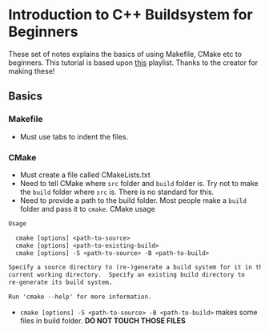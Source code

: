 # Introduction to C++ Buildsystem for Beginners

These set of notes explains the basics of using Makefile, CMake etc to beginners.
This tutorial is based upon [this](https://www.youtube.com/playlist?list=PLalVdRk2RC6o5GHu618ARWh0VO0bFlif4) playlist. Thanks to the creator for making these!

## Basics

### Makefile

- Must use tabs to indent the files.

### CMake

- Must create a file called CMakeLists.txt
- Need to tell CMake where `src` folder and `build` folder is. Try not to make the `build` folder where `src` is. There is no standard for this.
- Need to provide a path to the build folder. Most people make a `build` folder and pass it to `cmake`.
CMake usage

```txt
Usage

  cmake [options] <path-to-source>
  cmake [options] <path-to-existing-build>
  cmake [options] -S <path-to-source> -B <path-to-build>

Specify a source directory to (re-)generate a build system for it in the
current working directory.  Specify an existing build directory to
re-generate its build system.

Run 'cmake --help' for more information.
```
-   `cmake [options] -S <path-to-source> -B <path-to-build>` makes some files in build folder. **DO NOT TOUCH THOSE FILES**